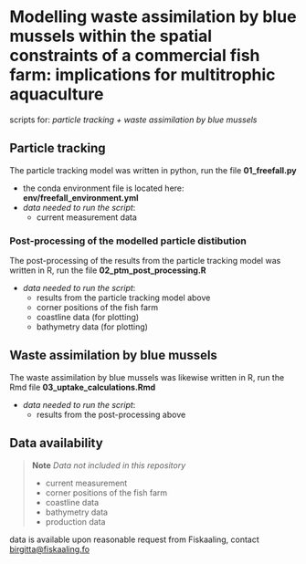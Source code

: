 # Modelling waste assimilation by blue mussels within the spatial constraints of a commercial fish farm: implications for multitrophic aquaculture

scripts for: *particle tracking + waste assimilation by blue mussels*

## Particle tracking

The particle tracking model was written in python, run the file **01_freefall.py**

-   the conda environment file is located here: **env/freefall_environment.yml**
-   *data needed to run the script*:
    -   current measurement data

### Post-processing of the modelled particle distibution

The post-processing of the results from the particle tracking model was written in R, run the file **02_ptm_post_processing.R**

-   *data needed to run the script*:
    -   results from the particle tracking model above
    -   corner positions of the fish farm
    -   coastline data (for plotting)
    -   bathymetry data (for plotting)

## Waste assimilation by blue mussels

The waste assimilation by blue mussels was likewise written in R, run the Rmd file **03_uptake_calculations.Rmd**

-   *data needed to run the script*:
    -   results from the post-processing above

## Data availability

> **Note** *Data not included in this repository*  
> - current measurement  
> - corner positions of the fish farm  
> - coastline data  
> - bathymetry data  
> - production data

data is available upon reasonable request from Fiskaaling, contact birgitta@fiskaaling.fo
